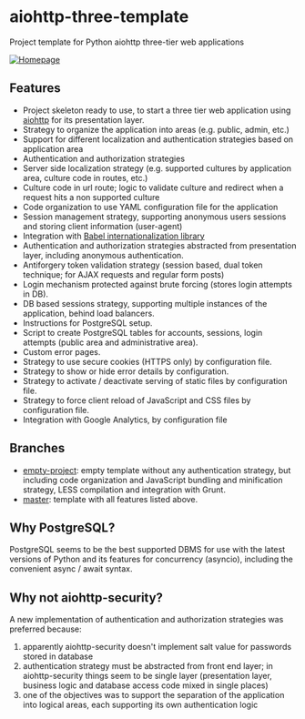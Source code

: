 # aiohttp-three-template
Project template for Python aiohttp three-tier web applications

[![Homepage](https://robertoprevato.github.io/demos/aiohttp-template/homepage.png)](https://robertoprevato.github.io/demos/aiohttp-template/homepage.png)

## Features
* Project skeleton ready to use, to start a three tier web application using [aiohttp](http://aiohttp.readthedocs.io/en/stable/web.html) for its presentation layer.
* Strategy to organize the application into areas (e.g. public, admin, etc.)
* Support for different localization and authentication strategies based on application area
* Authentication and authorization strategies
* Server side localization strategy (e.g. supported cultures by application area, culture code in routes, etc.)
* Culture code in url route; logic to validate culture and redirect when a request hits a non supported culture
* Code organization to use YAML configuration file for the application
* Session management strategy, supporting anonymous users sessions and storing client information (user-agent)
* Integration with [Babel internationalization library](http://babel.pocoo.org/en/latest/installation.html)
* Authentication and authorization strategies abstracted from presentation layer, including anonymous authentication.
* Antiforgery token validation strategy (session based, dual token technique; for AJAX requests and regular form posts)
* Login mechanism protected against brute forcing (stores login attempts in DB).
* DB based sessions strategy, supporting multiple instances of the application, behind load balancers.
* Instructions for PostgreSQL setup.
* Script to create PostgreSQL tables for accounts, sessions, login attempts (public area and administrative area).
* Custom error pages.
* Strategy to use secure cookies (HTTPS only) by configuration file.
* Strategy to show or hide error details by configuration.
* Strategy to activate / deactivate serving of static files by configuration file.
* Strategy to force client reload of JavaScript and CSS files by configuration file.
* Integration with Google Analytics, by configuration file

## Branches
* [empty-project](https://github.com/RobertoPrevato/aiohttp-three-template/tree/empty-project): empty template without any authentication strategy, but including code organization and JavaScript bundling and minification strategy, LESS compilation and integration with Grunt.
* [master](https://github.com/RobertoPrevato/aiohttp-three-template/tree/master): template with all features listed above.

## Why PostgreSQL?
PostgreSQL seems to be the best supported DBMS for use with the latest versions of Python and its features for concurrency (asyncio), including the convenient async / await syntax.

## Why not aiohttp-security?
A new implementation of authentication and authorization strategies was preferred because:

1. apparently aiohttp-security doesn't implement salt value for passwords stored in database
2. authentication strategy must be abstracted from front end layer; in aiohttp-security things seem to be single layer (presentation layer, business logic and database access code mixed in single places)
3. one of the objectives was to support the separation of the application into logical areas, each supporting its own authentication logic

